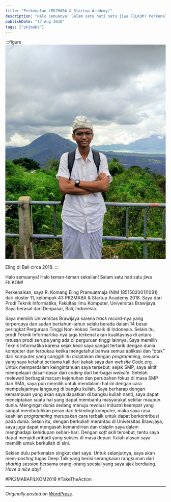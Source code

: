```yaml
---
title: "Perkenalan (PK2MABA & Startup Academy)"
description: "Halo semuanya! Salam satu hati satu jiwa FILKOM! Perkenalkan, saya R. Komang Eling Pramuatmaja..."
publishDate: "17 Aug 2018"
tags: ["pk2maba"]
---
```


:::figure
![Eling di Bali circa 2018.](cover.jpg "Eling di Bali circa 2018.")

Eling di Bali circa 2018.
:::

Halo semuanya! Halo teman-teman sekalian! Salam satu hati satu jiwa FILKOM!

Perkenalkan, saya R. Komang Eling Pramuatmaja (NIM 185150200111081) dari cluster 11, kelompok 43 PK2MABA & Startup Academy 2018. Saya dari Prodi Teknik Informatika, Fakultas Ilmu Komputer, Universitas Brawijaya. Saya berasal dari Denpasar, Bali, Indonesia.

Saya memilih Universitas Brawijaya karena _track record_-nya yang terpercaya dan sudah bertahun-tahun selalu berada dalam 14 besar peringkat Perguruan Tinggi Non-Vokasi Terbaik di Indonesia. Selain itu, prodi Teknik Informartika-nya juga terkenal akan kualitasnya di antara ratusan prodi serupa yang ada di perguruan tinggi lainnya. Saya memilih Teknik Informatika karena sejak kecil saya sangat tertarik dengan dunia komputer dan terpukau ketika mengetahui bahwa semua aplikasi dan “otak” dari komputer yang canggih itu diciptakan dengan _programming_, sesuatu yang saya ketahui pertama kali dari kakak saya dan _website_ [Code.org](https://www.code.org). Untuk memperdalam keingintahuan saya tersebut, sejak SMP, saya aktif mempelajari dasar-dasar dari _coding_ dari berbagai _website_. Setelah melewati berbagai macam kejenuhan dan perubahan fokus di masa SMP dan SMA, saya pun memilih untuk mendalami hal ini dengan cara mempelajarinya langsung di bangku kuliah. Saya berharap dengan kemampuan yang akan saya dapatkan di bangku kuliah nanti, saya dapat menciptakan suatu hal yang dapat membantu masyarakat sekitar maupun dunia. Mengingat dunia sedang menuju revolusi industri keempat yang sangat membutuhkan peran dari teknologi komputer, maka saya rasa keahlian _programming_ merupakan cara terbaik untuk dapat berkontribusi pada dunia. Selain itu, dengan berkuliah merantau di Universitas Brawijaya, saya juga dapat mengasah kemandirian dan disiplin saya dalam menghadapi kehidupan sehari-hari. Dengan _soft skill_ tersebut, tentu saya dapat menjadi pribadi yang sukses di masa depan. Itulah alasan saya memilih untuk berkuliah di sini.

Sekian dulu perkenalan singkat dari saya. Untuk selanjutnya, saya akan mem-_posting_ tugas Deep Talk yang berisi serangkaian rangkuman dari _sharing session_ bersama orang-orang spesial yang saya ajak berdialog. _Have a nice day!_

\#PK2MABAFILKOM2018 #TakeTheAction

---

_Originally posted on [WordPress](https://elingp.wordpress.com/2018/08/17/perkenalan/)._
